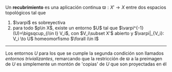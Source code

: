 Un **recubrimiento** es una aplicación continua $\varpi:X'\to X$ entre dos espacios topológicos tal que

<ol>
  <li>$\varpi$ es sobreyectiva</li>
  <li>para todo $p\in X$, existe un entorno $U$ tal que $\varpi^{-1}(U)=\bigsqcup_{i\in I} V_i$, con $V_i\subset X'$ abierto y $\varpi|_{V_i}: V_i \to U$ homeomorfismo $\forall i\in I$</li>
</ol>

---

Los entornos $U$ para los que se cumple la segunda condición son llamados _entornos trivializantes_, remarcando que la restricción de $\varpi$ a la preimagen de $U$ es simplemente un montón de 'copias' de $U$ que son proyectadas en él